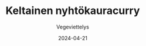 ---
title: "Keltainen nyhtökauracurry"
image: "https://vegaanibotti.lauravuo.me/2024/04/2024-04-21_small.png"
date: 2024-04-21
receipt_url: "https://vegeviettelys.fi/keltainen-nyhtokauracurry/"
author: "Vegeviettelys"
---